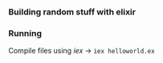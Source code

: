 ### Building random stuff with elixir


### Running

Compile files using _iex_ -> `iex helloworld.ex`
